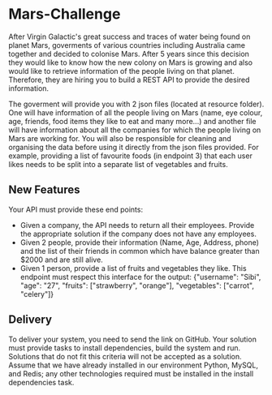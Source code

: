 # Mars-Challenge

After Virgin Galactic's great success and traces of water being found on planet Mars, goverments of various countries including Australia came together and decided to colonise Mars. After 5 years since this decision they would like to know how the new colony on Mars is growing and also would like to retrieve information of the people living on that planet. Therefore, they are hiring you to build a REST API to provide the desired information.

The goverment will provide you with 2 json files (located at resource folder). One will have information of all the people living on Mars (name, eye colour, age, friends, food items they like to eat and many more...) and another file will have information about all the companies for which the people living on Mars are working for. You will also be responsible for cleaning and organising the data before using it directly from the json files provided. For example, providing a list of favourite foods (in endpoint 3) that each user likes needs to be split into a separate list of vegetables and fruits. 

## New Features
Your API must provide these end points:
- Given a company, the API needs to return all their employees. Provide the appropriate solution if the company does not have any employees.
- Given 2 people, provide their information (Name, Age, Address, phone) and the list of their friends in common which have balance greater than $2000 and are still alive.
- Given 1 person, provide a list of fruits and vegetables they like. This endpoint must respect this interface for the output: {"username": "Sibi", "age": "27", "fruits": ["strawberry", "orange"], "vegetables": ["carrot", "celery"]}

## Delivery
To deliver your system, you need to send the link on GitHub. Your solution must provide tasks to install dependencies, build the system and run. Solutions that do not fit this criteria will not be accepted as a solution. Assume that we have already installed in our environment Python, MySQL, and Redis; any other technologies required must be installed in the install dependencies task.
